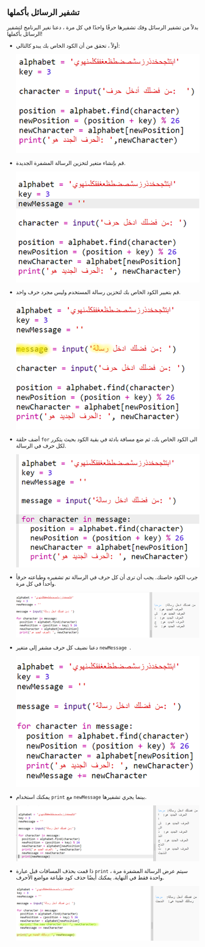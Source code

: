 ## تشفير الرسائل بأكملها

بدلاً من تشفير الرسائل وفك تشفيرها حرفًا واحدًا في كل مرة ، دعنا نغير البرنامج لتشفير الرسائل بأكملها!

+ أولاً ، تحقق من أن الكود الخاص بك يبدو كالتالي:
    
    ![لقطة الشاشة](images/messages-character-finished.png)

+ قم بإنشاء متغير لتخزين الرسالة المشفرة الجديدة.
    
    ![لقطة الشاشة](images/messages-newmessage.png)

+ قم بتغيير الكود الخاص بك لتخزين رسالة المستخدم وليس مجرد حرف واحد.
    
    ![لقطة الشاشة](images/messages-message.png)

+ أضف حلقة ` for ` الى الكود الخاص بك، ثم ضع مسافة بادئة في بقية الكود بحيث يتكرر لكل حرف في الرسالة.
    
    ![لقطة الشاشة](images/messages-loop.png)

+ جرب الكود خاصتك. يجب أن ترى أن كل حرف في الرسالة تم تشفيره وطباعته حرفأ واحدأ في كل مرة.
    
    ![لقطة الشاشة](images/messages-loop-test.png)

+ دعنا نضيف كل حرف مشفر إلى متغير `newMessage `.
    
    ![لقطة الشاشة](images/messges-message-add-character.png)

+ يمكنك استخدام `print` مع `newMessage` بينما يجري تشفيرها.
    
    ![لقطة الشاشة](images/messages-print-message-characters.png)

+ ذا قمت بحذف المسافات قبل عبارة `print` ، سيتم عرض الرسالة المشفرة مرة واحدة فقط في النهاية. يمكنك أيضًا حذف كود طباعة مواضع الأحرف.
    
    ![لقطة الشاشة](images/messages-print-message-comment.png)
